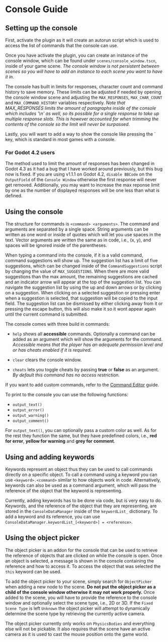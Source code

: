 # Console Guide

## Setting up the console

First, activate the plugin as it will create an autorun script which is used to access the list of commands that the console can use.

Once you have activate the plugin, you can create an instance of the console window, which can be found under `scenes/console_window.tscn`, inside of your game scene.
*The console window is not persistent between scenes so you will have to add an instance to each scene you want to have it in.*

The console has built in limits for responses, character count and command history to save memory. These limits can be adjusted if needed by opening the console window scene and adjusting the `MAX_RESPONSES`, `MAX_CHAR_COUNT` and `MAX_COMMAND_HISTORY` variables respectively. *Note that MAX_RESPONSES limits the amount of paragraphs inside of the console which includes '\n' as well, so its possible for a single response to take up multiple response slots. This is however accounted for when trimming the contents of the console so the limit will never be surpassed.*

Lastly, you will want to add a way to show the console like pressing the ` key, which is standard in most games with a console.

### For Godot 4.2 users

The method used to limit the amount of responses has been changed in Godot 4.3 as it had a bug that I have worked around previously, but this bug now is fixed. If you are using v1.1.1 on Godot 4.2, `disable BBCode` on the `OutputField` of the `Console Window` otherwise the first response will never get removed. Additionally, you may want to increase the max reponse limit by one as the number of displayed responses will be one less than what is defined.

## Using the console

The structure for commands is `<command> <arguments>`. The command and arguments are separated by a single space. String arguments can be written as one word or inside of quotes which will let you use spaces in the text. Vector arguments are written the same as in code, i.e., (x, y), and spaces will be ignored inside of the parentheses.

When typing a command into the console, if it is a valid command, command suggestions will show up. The suggestion list has a limit of five suggestions, which can be changed inside of the `CommandSuggestions` script by changing the value of `MAX_SUGGESTIONS`. When there are more valid suggestions than the max amount, the remaining suggestions are cached and an indicator arrow will appear at the top of the suggestion list. You can navigate the suggestion list by using the up and down arrows or by clicking on a suggestion. When clicking on a selected suggestion or pressing enter when a suggestion is selected, that suggestion will be copied to the input field. The suggestion list can be dismissed by either clicking away from it or pressing the escape button, this will also make it so it wont appear again until the current command is submitted.

The console comes with three build in commands:
- `help` shows all **accessible** commands. Optionally a command can be added as an argument which will show the arguments for the command. *Accessible means that the player has an adequate permission level and or has cheats enabled if it is required.*

- `clear` clears the console window.

- `cheats` lets you toggle cheats by passing **true** or **false** as an argument. *By default this command has no access restriction.*

If you want to add custom commands, refer to the [Command Editor](command_editor_guide.md) guide.

To print to the console you can use the following functions:
- `output_text()`
- `output_error()`
- `output_warning()`
- `output_comment()`

For `output_text()`, you can optionally pass a custom color as well. As for the rest they function the same, but they have predefined colors, i.e., **red for error**, **yellow for warning** and **grey for comment**.

## Using and adding keywords

Keywords represent an object thus they can be used to call commands directly on a specific object. To call a command using a keyword you can use `<keyword>.<command>` similar to how objects work in code. Alternatively, keywords can also be used as a command argument, which will pass the reference of the object that the keyword is representing.

Currently, adding keywords has to be done via code, but is very easy to do. Keywords, and the reference of the object that they are representing, are stored in the `ConsoleDataManager` inside of the `keywordList_` dictionary. To add a keyword and its reference, you can use `ConsoleDataManager.keywordList_[<keyword>] = <reference>`.


## Using the object picker

The object picker is an addon for the console that can be used to retrieve the reference of objects that are clicked on while the console is open. Once an object is selected, a message is shown in the console containing the reference and how to access it. To access the object that was selected the `this` keyword can be used.

To add the object picker to your scene, simply search for `ObjectPicker` when adding a new node to the scene. **Do not put the object picker as a child of the console window otherwise it may not work properly.** Once added to the scene, you will have to provide the reference to the console window and optionally select the scene type, i.e., 2D or 3D. If the `Fixed Scene Type` is left `Unknown` the object picker will attempt to dynamically determine the scene type by retrieving the currently active camera.

The object picker currently only works on `PhysicsBodies` and everything else will not be pickable. It also requires that the scene have an active camera as it is used to cast the mouse position onto the game world.